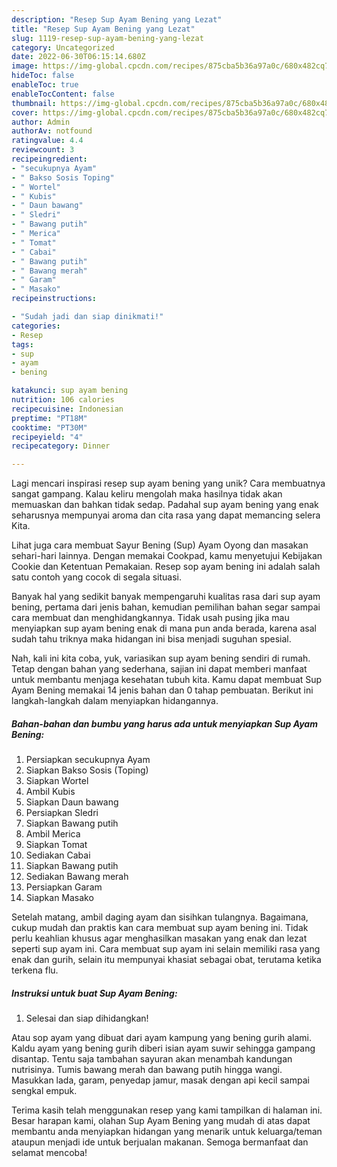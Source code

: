 ```yaml
---
description: "Resep Sup Ayam Bening yang Lezat"
title: "Resep Sup Ayam Bening yang Lezat"
slug: 1119-resep-sup-ayam-bening-yang-lezat
category: Uncategorized
date: 2022-06-30T06:15:14.680Z
image: https://img-global.cpcdn.com/recipes/875cba5b36a97a0c/680x482cq70/sup-ayam-bening-foto-resep-utama.jpg
hideToc: false
enableToc: true
enableTocContent: false
thumbnail: https://img-global.cpcdn.com/recipes/875cba5b36a97a0c/680x482cq70/sup-ayam-bening-foto-resep-utama.jpg
cover: https://img-global.cpcdn.com/recipes/875cba5b36a97a0c/680x482cq70/sup-ayam-bening-foto-resep-utama.jpg
author: Admin
authorAv: notfound
ratingvalue: 4.4
reviewcount: 3
recipeingredient:
- "secukupnya Ayam"
- " Bakso Sosis Toping"
- " Wortel"
- " Kubis"
- " Daun bawang"
- " Sledri"
- " Bawang putih"
- " Merica"
- " Tomat"
- " Cabai"
- " Bawang putih"
- " Bawang merah"
- " Garam"
- " Masako"
recipeinstructions:

- "Sudah jadi dan siap dinikmati!"
categories:
- Resep
tags:
- sup
- ayam
- bening

katakunci: sup ayam bening 
nutrition: 106 calories
recipecuisine: Indonesian
preptime: "PT18M"
cooktime: "PT30M"
recipeyield: "4"
recipecategory: Dinner

---
```





Lagi mencari inspirasi resep sup ayam bening yang unik? Cara membuatnya sangat gampang. Kalau keliru mengolah maka hasilnya tidak akan memuaskan dan bahkan tidak sedap. Padahal sup ayam bening yang enak seharusnya mempunyai aroma dan cita rasa yang dapat memancing selera Kita.





Lihat juga cara membuat Sayur Bening (Sup) Ayam Oyong dan masakan sehari-hari lainnya. Dengan memakai Cookpad, kamu menyetujui Kebijakan Cookie dan Ketentuan Pemakaian. Resep sop ayam bening ini adalah salah satu contoh yang cocok di segala situasi.

Banyak hal yang sedikit banyak mempengaruhi kualitas rasa dari sup ayam bening, pertama dari jenis bahan, kemudian pemilihan bahan segar sampai cara membuat dan menghidangkannya. Tidak usah pusing jika mau menyiapkan sup ayam bening enak di mana pun anda berada, karena asal sudah tahu triknya maka hidangan ini bisa menjadi suguhan spesial.






Nah, kali ini kita coba, yuk, variasikan sup ayam bening sendiri di rumah. Tetap dengan bahan yang sederhana, sajian ini dapat memberi manfaat untuk membantu menjaga kesehatan tubuh kita. Kamu dapat membuat Sup Ayam Bening memakai 14 jenis bahan dan 0 tahap pembuatan. Berikut ini langkah-langkah dalam menyiapkan hidangannya.

<!--inarticleads1-->

##### Bahan-bahan dan bumbu yang harus ada untuk menyiapkan Sup Ayam Bening:

1. Persiapkan secukupnya Ayam
1. Siapkan  Bakso Sosis (Toping)
1. Siapkan  Wortel
1. Ambil  Kubis
1. Siapkan  Daun bawang
1. Persiapkan  Sledri
1. Siapkan  Bawang putih
1. Ambil  Merica
1. Siapkan  Tomat
1. Sediakan  Cabai
1. Siapkan  Bawang putih
1. Sediakan  Bawang merah
1. Persiapkan  Garam
1. Siapkan  Masako


Setelah matang, ambil daging ayam dan sisihkan tulangnya. Bagaimana, cukup mudah dan praktis kan cara membuat sup ayam bening ini. Tidak perlu keahlian khusus agar menghasilkan masakan yang enak dan lezat seperti sup ayam ini. Cara membuat sup ayam ini selain memiliki rasa yang enak dan gurih, selain itu mempunyai khasiat sebagai obat, terutama ketika terkena flu. 

<!--inarticleads2-->

##### Instruksi untuk buat Sup Ayam Bening:


1. Selesai dan siap dihidangkan!

Atau sop ayam yang dibuat dari ayam kampung yang bening gurih alami. Kaldu ayam yang bening gurih diberi isian ayam suwir sehingga gampang disantap. Tentu saja tambahan sayuran akan menambah kandungan nutrisinya. Tumis bawang merah dan bawang putih hingga wangi. Masukkan lada, garam, penyedap jamur, masak dengan api kecil sampai sengkal empuk. 

Terima kasih telah menggunakan resep yang kami tampilkan di halaman ini. Besar harapan kami, olahan Sup Ayam Bening yang mudah di atas dapat membantu anda menyiapkan hidangan yang menarik untuk keluarga/teman ataupun menjadi ide untuk berjualan makanan. Semoga bermanfaat dan selamat mencoba!
